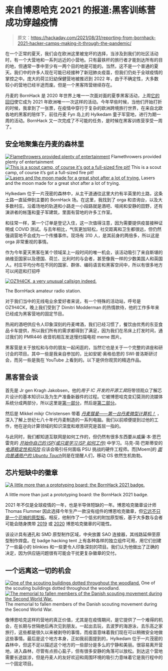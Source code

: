 # 来自博恩哈克 2021 的报道:黑客训练营成功穿越疫情

> 原文：<https://hackaday.com/2021/08/31/reporting-from-bornhack-2021-hacker-camps-making-it-through-the-pandemic/>

在一个正常的夏天，我们会在欧洲这里被宠坏的选择，当涉及到我们的社区活动时，有一个大营地和一系列远近的小营地。只有最铁杆的旅行者才能到达所有的目的地，但通常一季中至少有一两个目的地是可能的。当然，这不是一个普通的夏天。我们中的许多人现在可能已经接种了新冠肺炎疫苗，但我们仍处于全球疫情的掌控之中。庞大的荷兰妇幼保健营地被推迟到 2022 年，由于不确定性，大多数较小的营地已经半途而废。但是一个黑客阵营继续存在。

丹麦的 BornHack 是 2020 年世界上唯一一次面对面的夏季黑客活动，上周[它的回归](https://bornhack.dk/bornhack-2021/)使它成为 2021 年欧洲唯一一次这样的活动。今年早些时候，当他们开始打折的时候，我拿到了一张票，在疫情中穿行于复杂的欧洲跨境旅行世界，在来自北欧各地的黑客的陪伴下，前往丹麦 Fyn 岛上的 Hylkedam 童子军营地，进行为期一周的活动。BornHack 又一次完成了不可能的任务，是时候在黑客训练营享受一周了。

## 安全地聚集在丹麦的森林里

 [![Flamethrowers provided plenty of entertainment](img/1c857a986bbd67fbe247f24dfcf1dae7.png "bornhack-2021-flamethrower")](https://hackaday.com/bornhack-2021-flamethrower/) Flamethrowers provided plenty of entertainment [![This is a scout camp, of course it's got a full-sized fire pit!](img/0c0738746072317ab93c33aef6459174.png "bornhack-2021-fire")](https://hackaday.com/bornhack-2021-fire/) This is a scout camp, of course it’s got a full-sized fire pit! [![Lasers and the moon made for a great shot after a lot of trying.](img/458183ea6d09b659db235016282da81b.png "bornhack-2021-lasers")](https://hackaday.com/bornhack-2021-lasers/) Lasers and the moon made for a great shot after a lot of trying.

Hylkedam 位于一片茂密的森林中，从主干道通往这里大约有半英里的土路，这条土路一直延伸到主要的 BornHack 场。在这里，我找到了 orga 和咨询台，以及大多数村庄。沿着场地的轨道和小路走一小段路就是酒吧、喧闹和安静的田野，还有演讲者的帐篷和童子军建筑，里面有营地的许多工作室。

和往常一样，第一个订单是登记入住，这一次值得注意，因为需要提供疫苗接种证明或 COVID 测试。与去年相比，气氛更加轻松，社交距离和卫生都很远，但仍然强调营地不会成为一个传播事件。现场有 310 人，是其前身的两倍多，所以这是 orga 非常重视的事情。

作为今年夏天黑客在某个领域呆上一段时间的唯一机会，该活动吸引了来自斯堪的纳维亚国家以及德国、荷兰、比利时的与会者，甚至像我一样的少数美国人和英国人。村庄平均分布在不同的国家、群体、编码语言和黑客空间中，所以有很多地方可以闲逛和打招呼

[![OZ1H4CK, a very unusual callsign indeed.](img/22227b7c0cdc928c447884867e5b46bf.png)](https://hackaday.com/wp-content/uploads/2021/08/bornhack-2021-radio.jpg)

The BornHack amateur radio station.

对于我们当中的无线电业余爱好者来说，有一个特殊的活动站，呼号是 OZ1H4CK，晚上我们受到了 Dimitri Modderman 的热情款待，他的工作多年来已经成为黑客营地的固定节目。

热闹的酒吧供应令人印象深刻的丹麦啤酒，我们已经习惯了，餐饮由优秀的东亚食品卡车提供，所以我们所有的需求都得到了满足，因为我们在吊床上打发时间，通过我们的 PMR446 收音机相互发送慢扫描电视 meme 图片。

黑客营是关于放松和与你的朋友一起闲逛的，当然它也是关于一个完整的讲座和研讨会的项目。其中一些是我亲自参加的，比如安妮·奥格伯恩的 SWI·普洛斯研讨会，而另一些是我在 YouTube 上看到的。以下是供你观赏的精选作品。

## 黑客营会谈

首先是 Jr gen Kragh Jakobsen，他的*用于 IC 开发的开源工具*将带领观众了解芯片设计的基本知识以及为生产准备新器件的过程。它被博恩哈克变幻莫测的流媒体系统分成两部分，所以这里是[第一部分](https://www.youtube.com/watch?v=39TOZQgBxtc?t=240s)，然后是[第二部分](https://www.youtube.com/watch?v=TKfxdQqTc3I)。

然后是 Mikkel mikjr Christensen 带着 [*丹麦彗星——第一台丹麦微型计算机！*](https://www.youtube.com/watch?v=8oiOrfVRILI) ，深入了解上世纪七八十年代丹麦制造的一系列电脑。我们以前顺便提到过他的工作，他在逆向计算领域的知识深度和艰苦研究是首屈一指的。

与此同时，我们都知道互联网是如何工作的，但仍然有很多东西要从威廉·本·恩巴雷克的 [*开始你自己的 ISP(或只是学习 ISP 如何工作)*](https://www.youtube.com/watch?v=i2pFmtcNX_M&t=230s) 中学习。马克-简·巴斯蒂安的 [*电源稳定性和风险*](https://www.youtube.com/watch?v=3tvFJMbwzDw) 应该会吸引任何面临 PSU 挑战的硬件工程师。而[Moem]的 [*面向普通用户的 Ubuntu Touch*](https://www.youtube.com/watch?v=tNVcE4EqmzY)则是在提醒人们，移动 OS 依然生机勃勃。

## 芯片短缺中的徽章

[![A little more than a prototyping board: the BornHack 2021 badge.](img/1107f5dd696cb4412bfc27f975e414e3.png)](https://hackaday.com/wp-content/uploads/2021/08/bornhack-2021-badge.jpg)

A little more than just a prototyping board: the BornHack 2021 badge.

2021 年不仅是全球疫情的一年，也是半导体短缺的一年。博恩哈克徽章设计师 Thomas Flummer 因此选择今年生产一款没有组件的博恩哈克徽章，但[它远不只是一个花哨的原型板](https://www.youtube.com/watch?v=qXahAHCUwSA)。相反，他制作了一个低劣的附加原型板，基于大多数与会者可能会随身携带 [2019](https://hackaday.com/2019/09/13/hands-on-bornhacks-light-sabre-badge/) 或 [2020](https://hackaday.com/2020/08/27/hands-on-bornhack-2020-badge-has-9x32-of-bling-fed-by-circuitpython/) 博恩哈克徽章的可能性。

该设计具有通孔和 SMD 原型制作区域，中央放置 SAO 连接器，其线路延伸至原型制作焊盘。在 badge hacking tent 上有各种各样的独立组件可用，用它们创建了一些最小的 blinkies 和一些更令人印象深刻的项目。我们认为他做出了正确的决定，因为供应链问题很有可能会干扰更复杂徽章的交付。

## 一个远离这一切的机会

 [![One of the scouting buildings dotted throughout the woodland.](img/49a09ba93ca5ce299dd35d845a722e43.png "bornhack-2021-house")](https://hackaday.com/bornhack-2021-house/) One of the scouting buildings dotted throughout the woodland. [![The memorial to fallen members of the Danish scouting movement during the Second World War.](img/1957b9f5645145241f141ceb942cf45b.png "bornhack-2021-scout-memorial")](https://hackaday.com/bornhack-2021-scout-memorial/) The memorial to fallen members of the Danish scouting movement during the Second World War.

像博恩哈克这样的营地的真正价值，尤其是在疫情期间，是它提供了一个难得的机会，在长期与世隔绝后再次见到朋友。一起出去玩，去波罗的海游泳，去乐高之家旅行，这些都是很久以来被剥夺的事情，而疫苗意味着我们现在可以稍微安全地做这些事情。最后是这个地方本身，正如我前面提到的，Hylkedam 位于一片茂密的森林中，但这不足以描述这个地方的一些部分是多么的宁静和美丽。很容易离开营地，进入森林，尽管有点担心虱子，但有很多安静的角落可以放松。到达这个营地需要长途跋涉，但是丹麦人的友好欢迎和周围环境的吸引力意味着它是我行程中的一个固定项目。
